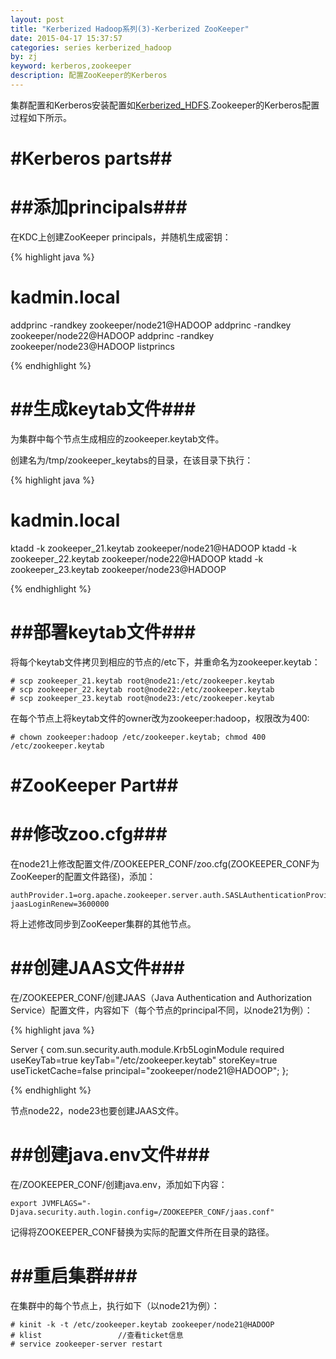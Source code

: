 ```yaml
---
layout: post
title: "Kerberized Hadoop系列(3)-Kerberized ZooKeeper"
date: 2015-04-17 15:37:57
categories: series kerberized_hadoop
by: zj
keyword: kerberos,zookeeper 
description: 配置ZooKeeper的Kerberos
---
```


集群配置和Kerberos安装配置如[Kerberized_HDFS][link1].Zookeeper的Kerberos配置过程如下所示。

#  #Kerberos parts##

#  ##添加principals###

在KDC上创建ZooKeeper principals，并随机生成密钥：

{% highlight java %}

#   kadmin.local
addprinc -randkey zookeeper/node21@HADOOP
addprinc -randkey zookeeper/node22@HADOOP
addprinc -randkey zookeeper/node23@HADOOP
listprincs

{% endhighlight %}

#  ##生成keytab文件###

为集群中每个节点生成相应的zookeeper.keytab文件。

创建名为/tmp/zookeeper_keytabs的目录，在该目录下执行：

{% highlight java %}

#   kadmin.local 
ktadd -k zookeeper_21.keytab zookeeper/node21@HADOOP
ktadd -k zookeeper_22.keytab zookeeper/node22@HADOOP
ktadd -k zookeeper_23.keytab zookeeper/node23@HADOOP

{% endhighlight %}

#  ##部署keytab文件###

将每个keytab文件拷贝到相应的节点的/etc下，并重命名为zookeeper.keytab：

	# scp zookeeper_21.keytab root@node21:/etc/zookeeper.keytab
	# scp zookeeper_22.keytab root@node22:/etc/zookeeper.keytab
	# scp zookeeper_23.keytab root@node23:/etc/zookeeper.keytab

在每个节点上将keytab文件的owner改为zookeeper:hadoop，权限改为400:

	# chown zookeeper:hadoop /etc/zookeeper.keytab; chmod 400 /etc/zookeeper.keytab

#  #ZooKeeper Part##

#  ##修改zoo.cfg###

在node21上修改配置文件/ZOOKEEPER_CONF/zoo.cfg(ZOOKEEPER_CONF为ZooKeeper的配置文件路径)，添加：

	authProvider.1=org.apache.zookeeper.server.auth.SASLAuthenticationProvider
	jaasLoginRenew=3600000

将上述修改同步到ZooKeeper集群的其他节点。

#  ##创建JAAS文件###

在/ZOOKEEPER_CONF/创建JAAS（Java Authentication and Authorization Service）配置文件，内容如下（每个节点的principal不同，以node21为例）：

{% highlight java %}

Server {
  com.sun.security.auth.module.Krb5LoginModule required
  useKeyTab=true
  keyTab="/etc/zookeeper.keytab"
  storeKey=true
  useTicketCache=false
  principal="zookeeper/node21@HADOOP";
};

{% endhighlight %}

节点node22，node23也要创建JAAS文件。

#  ##创建java.env文件###

在/ZOOKEEPER_CONF/创建java.env，添加如下内容：

	export JVMFLAGS="-Djava.security.auth.login.config=/ZOOKEEPER_CONF/jaas.conf"

记得将ZOOKEEPER_CONF替换为实际的配置文件所在目录的路径。

#  ##重启集群###

在集群中的每个节点上，执行如下（以node21为例）：

	# kinit -k -t /etc/zookeeper.keytab zookeeper/node21@HADOOP
	# klist                 //查看ticket信息
	# service zookeeper-server restart 

[link1]: /series/kerberized_hadoop/2015/03/31/Kerberized_HDFS.html "Kerberized_HDFS"
